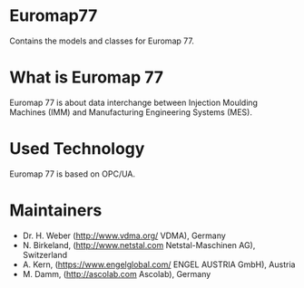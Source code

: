 # Euromap77
Contains the models and classes for Euromap 77.

# What is Euromap 77
Euromap 77 is about data interchange between Injection Moulding Machines (IMM) and Manufacturing Engineering Systems (MES).

# Used Technology
Euromap 77 is based on OPC/UA.

# Maintainers
* Dr. H. Weber (http://www.vdma.org/ VDMA), Germany
* N. Birkeland, (http://www.netstal.com Netstal-Maschinen AG), Switzerland
* A. Kern, (https://www.engelglobal.com/ ENGEL AUSTRIA GmbH), Austria
* M. Damm, (http://ascolab.com Ascolab), Germany


